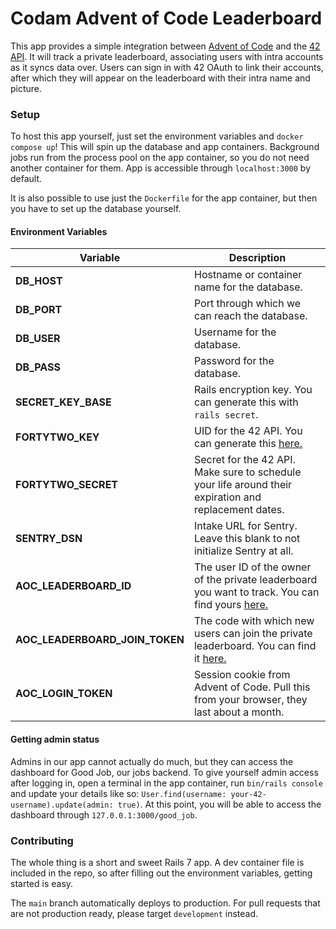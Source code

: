 # Codam Advent of Code Leaderboard

This app provides a simple integration between [Advent of Code](https://adventofcode.com) and the [42 API](https://api.intra.42.fr). It will track a private leaderboard, associating users with intra accounts as it syncs data over. Users can sign in with 42 OAuth to link their accounts, after which they will appear on the leaderboard with their intra name and picture.

### Setup

To host this app yourself, just set the environment variables and `docker compose up`! This will spin up the database and app containers. Background jobs run from the process pool on the app container, so you do not need another container for them. App is accessible through `localhost:3000` by default.

It is also possible to use just the `Dockerfile` for the app container, but then you have to set up the database yourself.

#### Environment Variables
|Variable |Description|
|---------|-----------|
|**DB_HOST**|Hostname or container name for the database.|
|**DB_PORT**|Port through which we can reach the database.|
|**DB_USER**|Username for the database.|
|**DB_PASS**|Password for the database.|
|**SECRET_KEY_BASE**|Rails encryption key. You can generate this with `rails secret`.|
|**FORTYTWO_KEY**|UID for the 42 API. You can generate this [here.](https://profile.intra.42.fr/oauth/applications)|
|**FORTYTWO_SECRET**|Secret for the 42 API. Make sure to schedule your life around their expiration and replacement dates.|
|**SENTRY_DSN**|Intake URL for Sentry. Leave this blank to not initialize Sentry at all.|
|**AOC_LEADERBOARD_ID**|The user ID of the owner of the private leaderboard you want to track. You can find yours [here.](https://adventofcode.com/2023/settings)|
|**AOC_LEADERBOARD_JOIN_TOKEN**|The code with which new users can join the private leaderboard. You can find it [here.](https://adventofcode.com/2023/leaderboard/private)|
|**AOC_LOGIN_TOKEN**|Session cookie from Advent of Code. Pull this from your browser, they last about a month.|

#### Getting admin status

Admins in our app cannot actually do much, but they can access the dashboard
for Good Job, our jobs backend. To give yourself admin access after logging in,
open a terminal in the app container, run `bin/rails console` and update your
details like so: `User.find(username: your-42-username).update(admin: true)`.
At this point, you will be able to access the dashboard through `127.0.0.1:3000/good_job`.

### Contributing

The whole thing is a short and sweet Rails 7 app. A dev container file is included in the repo, so after filling out the environment variables, getting started is easy.

The `main` branch automatically deploys to production. For pull requests that are
not production ready, please target `development` instead.
